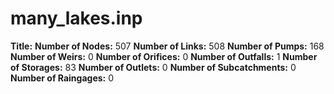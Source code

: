 # many_lakes.inp
**Title:** 
**Number of Nodes:** 507
**Number of Links:** 508
**Number of Pumps:** 168
**Number of Weirs:** 0
**Number of Orifices:** 0
**Number of Outfalls:** 1
**Number of Storages:** 83
**Number of Outlets:** 0
**Number of Subcatchments:** 0
**Number of Raingages:** 0
